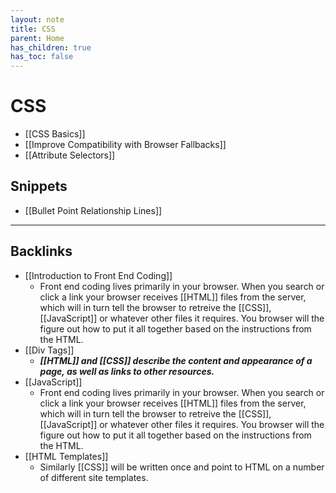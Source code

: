 ```yaml
---
layout: note
title: CSS
parent: Home
has_children: true
has_toc: false
---
```


# CSS

- [[CSS Basics]]
- [[Improve Compatibility with Browser Fallbacks]]
- [[Attribute Selectors]]

## Snippets

- [[Bullet Point Relationship Lines]]

---

## Backlinks
* [[Introduction to Front End Coding]]
	* Front end coding lives primarily in your browser. When you search or click a link your browser receives [[HTML]] files from the server, which will in turn tell the browser to retreive the [[CSS]], [[JavaScript]] or whatever other files it requires. You browser will the figure out how to put it all together based on the instructions from the HTML.
* [[Div Tags]]
	* ***[[HTML]] and [[CSS]] describe the content and appearance of a page, as well as links to other resources.***
* [[JavaScript]]
	* Front end coding lives primarily in your browser. When you search or click a link your browser receives [[HTML]] files from the server, which will in turn tell the browser to retreive the [[CSS]], [[JavaScript]] or whatever other files it requires. You browser will the figure out how to put it all together based on the instructions from the HTML.
* [[HTML Templates]]
	* Similarly [[CSS]] will be written once and point to HTML on a number of different site templates.

